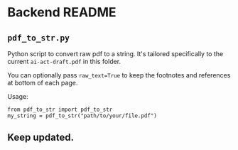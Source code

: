 # Backend README

## `pdf_to_str.py`
Python script to convert raw pdf to a string. It's tailored specifically to the current `ai-act-draft.pdf` in this folder.

You can optionally pass `raw_text=True` to keep the footnotes and references at bottom of each page.

Usage: 
```
from pdf_to_str import pdf_to_str
my_string = pdf_to_str("path/to/your/file.pdf")
```

## Keep updated.
